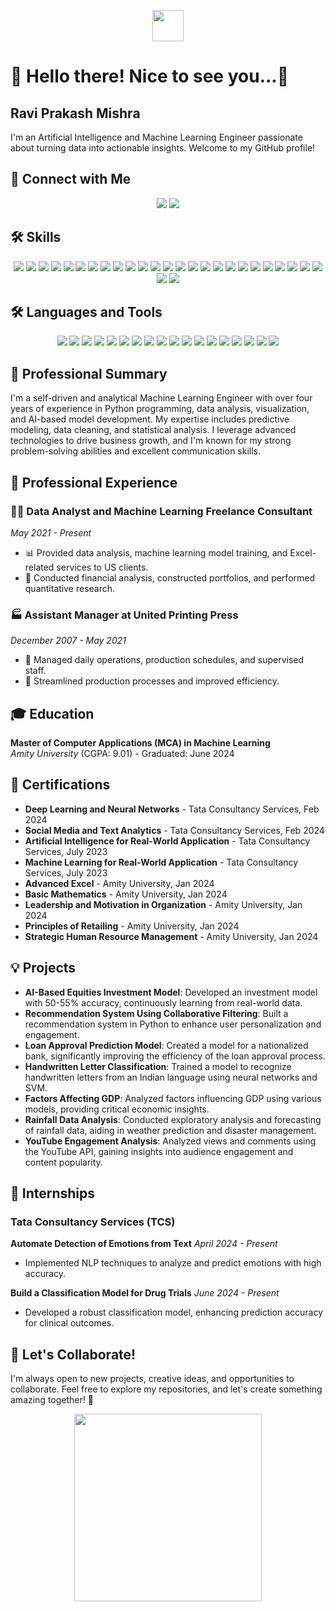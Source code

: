 <p align="center">
  <img src="https://media.giphy.com/media/du3J3cXyzhj75IOgvA/giphy.gif" width="50">
  <h1>👋 Hello there! Nice to see you...👋</h1>
  <h2>Ravi Prakash Mishra</h2>
  <p>I'm an Artificial Intelligence and Machine Learning Engineer passionate about turning data into actionable insights. Welcome to my GitHub profile!</p>
</p>

## 🔗 Connect with Me

<p align="center">
  <a href="https://www.linkedin.com/in/ravi-prakash-mishra-4362aa258"><img src="https://img.shields.io/badge/LinkedIn-Ravi%20Prakash%20Mishra-blue?style=flat-square&logo=linkedin"></a>
  <a href="https://github.com/ravipmishra543"><img src="https://img.shields.io/badge/GitHub-ravipmishra543-lightgrey?style=flat-square&logo=github"></a>
</p>

## 🛠️ Skills

<p align="center">
  <img src="https://img.shields.io/badge/-Scikit%20learn-F7931E?logo=scikit-learn&logoColor=white">
  <img src="https://img.shields.io/badge/-TensorFlow-FF6F00?logo=TensorFlow&logoColor=white">
  <img src="https://img.shields.io/badge/-Keras-D00000?logo=Keras&logoColor=white">
  <img src="https://img.shields.io/badge/-PyTorch-EE4C2C?logo=PyTorch&logoColor=white">
  <img src="https://img.shields.io/badge/-XGBoost-00BFFF?logo=XGBoost&logoColor=white">
  <img src="https://img.shields.io/badge/-NLTK-0096D6?logo=nltk&logoColor=white">
  <img src="https://img.shields.io/badge/-SpaCy-09A3D5?logo=spaCy&logoColor=white">
  <img src="https://img.shields.io/badge/-BERT-FFFFFF?logo=BERT&logoColor=black">
  <img src="https://img.shields.io/badge/-GPT-FFFFFF?logo=GPT-3&logoColor=black">
  <img src="https://img.shields.io/badge/-OpenCV-5C3EE8?logo=OpenCV&logoColor=white">
  <img src="https://img.shields.io/badge/-YOLO-00FFFF?logo=YOLO&logoColor=black">
  <img src="https://img.shields.io/badge/-CNNs-FF0000?logo=CNNs&logoColor=white">
  <img src="https://img.shields.io/badge/-Pandas-150458?logo=pandas&logoColor=white">
  <img src="https://img.shields.io/badge/-Numpy-013243?logo=numpy&logoColor=white">
  <img src="https://img.shields.io/badge/-Matplotlib-4169E1?logo=matplotlib&logoColor=white">
  <img src="https://img.shields.io/badge/-Seaborn-4B8BBE?logo=seaborn&logoColor=white">
  <img src="https://img.shields.io/badge/-Plotly-3F4F75?logo=plotly&logoColor=white">
  <img src="https://img.shields.io/badge/-Python-3776AB?logo=python&logoColor=white">
  <img src="https://img.shields.io/badge/-PostgreSQL-4169E1?logo=postgresql&logoColor=white">
  <img src="https://img.shields.io/badge/-MySQL-4479A1?logo=mysql&logoColor=white">
  <img src="https://img.shields.io/badge/-SQLite-003B57?logo=sqlite&logoColor=white">
  <img src="https://img.shields.io/badge/-Hadoop-66CCFF?logo=apache-hadoop&logoColor=black">
  <img src="https://img.shields.io/badge/-Spark-E25A1C?logo=apache-spark&logoColor=white">
  <img src="https://img.shields.io/badge/-AWS-232F3E?logo=amazon-aws&logoColor=white">
  <img src="https://img.shields.io/badge/-Docker-2496ED?logo=docker&logoColor=white">
  <img src="https://img.shields.io/badge/-Kubernetes-326CE5?logo=kubernetes&logoColor=white">
  <img src="https://img.shields.io/badge/-GitHub-181717?logo=github&logoColor=white">
</p>

## 🛠️ Languages and Tools

<p align="center">
  <img src="https://img.shields.io/badge/-Arduino-00979D?style=flat-square&logo=arduino&logoColor=white">
  <img src="https://img.shields.io/badge/-Bash-4EAA25?style=flat-square&logo=gnu-bash&logoColor=white">
  <img src="https://img.shields.io/badge/-Bootstrap-563D7C?style=flat-square&logo=bootstrap&logoColor=white">
  <img src="https://img.shields.io/badge/-CSS3-1572B6?style=flat-square&logo=css3&logoColor=white">
  <img src="https://img.shields.io/badge/-Docker-2496ED?style=flat-square&logo=docker&logoColor=white">
  <img src="https://img.shields.io/badge/-Flask-000000?style=flat-square&logo=flask&logoColor=white">
  <img src="https://img.shields.io/badge/-Git-F05032?style=flat-square&logo=git&logoColor=white">
  <img src="https://img.shields.io/badge/-Heroku-430098?style=flat-square&logo=heroku&logoColor=white">
  <img src="https://img.shields.io/badge/-HTML5-E34F26?style=flat-square&logo=html5&logoColor=white">
  <img src="https://img.shields.io/badge/-Linux-FCC624?style=flat-square&logo=linux&logoColor=black">
  <img src="https://img.shields.io/badge/-MongoDB-47A248?style=flat-square&logo=mongodb&logoColor=white">
  <img src="https://img.shields.io/badge/-MySQL-4479A1?style=flat-square&logo=mysql&logoColor=white">
  <img src="https://img.shields.io/badge/-OpenCV-5C3EE8?style=flat-square&logo=opencv&logoColor=white">
  <img src="https://img.shields.io/badge/-Postman-FF6C37?style=flat-square&logo=postman&logoColor=white">
  <img src="https://img.shields.io/badge/-Python-3776AB?style=flat-square&logo=python&logoColor=white">
  <img src="https://img.shields.io/badge/-PyTorch-EE4C2C?style=flat-square&logo=pytorch&logoColor=white">
  <img src="https://img.shields.io/badge/-Scikit--learn-F7931E?style=flat-square&logo=scikit-learn&logoColor=white">
  <img src="https://img.shields.io/badge/-TensorFlow-FF6F00?style=flat-square&logo=tensorflow&logoColor=white">
</p>

## 🌟 Professional Summary

I'm a self-driven and analytical Machine Learning Engineer with over four years of experience in Python programming, data analysis, visualization, and AI-based model development. My expertise includes predictive modeling, data cleaning, and statistical analysis. I leverage advanced technologies to drive business growth, and I'm known for my strong problem-solving abilities and excellent communication skills.

## 💼 Professional Experience

### 🧑‍💻 Data Analyst and Machine Learning Freelance Consultant
*May 2021 - Present*
- 📊 Provided data analysis, machine learning model training, and Excel-related services to US clients.
- 💼 Conducted financial analysis, constructed portfolios, and performed quantitative research.

### 🏭 Assistant Manager at United Printing Press
*December 2007 - May 2021*
- 📅 Managed daily operations, production schedules, and supervised staff.
- 🚀 Streamlined production processes and improved efficiency.

## 🎓 Education

**Master of Computer Applications (MCA) in Machine Learning**  
*Amity University* (CGPA: 9.01) - Graduated: June 2024

## 🏅 Certifications

- **Deep Learning and Neural Networks** - Tata Consultancy Services, Feb 2024
- **Social Media and Text Analytics** - Tata Consultancy Services, Feb 2024
- **Artificial Intelligence for Real-World Application** - Tata Consultancy Services, July 2023
- **Machine Learning for Real-World Application** - Tata Consultancy Services, July 2023
- **Advanced Excel** - Amity University, Jan 2024
- **Basic Mathematics** - Amity University, Jan 2024
- **Leadership and Motivation in Organization** - Amity University, Jan 2024
- **Principles of Retailing** - Amity University, Jan 2024
- **Strategic Human Resource Management** - Amity University, Jan 2024

## 💡 Projects

- **AI-Based Equities Investment Model**: Developed an investment model with 50-55% accuracy, continuously learning from real-world data.
- **Recommendation System Using Collaborative Filtering**: Built a recommendation system in Python to enhance user personalization and engagement.
- **Loan Approval Prediction Model**: Created a model for a nationalized bank, significantly improving the efficiency of the loan approval process.
- **Handwritten Letter Classification**: Trained a model to recognize handwritten letters from an Indian language using neural networks and SVM.
- **Factors Affecting GDP**: Analyzed factors influencing GDP using various models, providing critical economic insights.
- **Rainfall Data Analysis**: Conducted exploratory analysis and forecasting of rainfall data, aiding in weather prediction and disaster management.
- **YouTube Engagement Analysis**: Analyzed views and comments using the YouTube API, gaining insights into audience engagement and content popularity.

## 🏢 Internships

### Tata Consultancy Services (TCS)

**Automate Detection of Emotions from Text**
*April 2024 - Present*
- Implemented NLP techniques to analyze and predict emotions with high accuracy.

**Build a Classification Model for Drug Trials**
*June 2024 - Present*
- Developed a robust classification model, enhancing prediction accuracy for clinical outcomes.

## 🤝 Let's Collaborate!

I'm always open to new projects, creative ideas, and opportunities to collaborate. Feel free to explore my repositories, and let's create something amazing together! 🚀

<p align="center">
  <img src="https://media.giphy.com/media/du3J3cXyzhj75IOgvA/giphy.gif" width="300">
</p>
